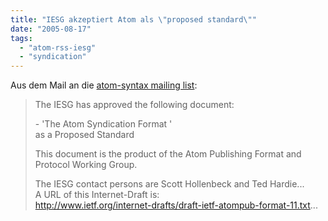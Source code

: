 ```yaml
---
title: "IESG akzeptiert Atom als \"proposed standard\""
date: "2005-08-17"
tags: 
  - "atom-rss-iesg"
  - "syndication"
---
```


Aus dem Mail an die [atom-syntax mailing list](http://www.imc.org/atom-syntax/index.html):

>   
> The IESG has approved the following document:  
>   
> \- 'The Atom Syndication Format '  
> as a Proposed Standard  
>   
> This document is the product of the Atom Publishing Format and Protocol Working Group.  
>   
> The IESG contact persons are Scott Hollenbeck and Ted Hardie...  
> A URL of this Internet-Draft is:  
> http://www.ietf.org/internet-drafts/draft-ietf-atompub-format-11.txt...
